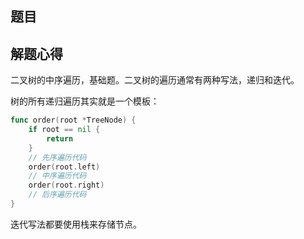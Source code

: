 ## 题目


## 解题心得

二叉树的中序遍历，基础题。二叉树的遍历通常有两种写法，递归和迭代。

树的所有递归遍历其实就是一个模板：

```go
func order(root *TreeNode) {
    if root == nil {
       	return
    }
    // 先序遍历代码
    order(root.left)
    // 中序遍历代码
    order(root.right)
    // 后序遍历代码
}
```

迭代写法都要使用栈来存储节点。
